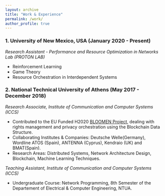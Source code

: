 ```yaml
---
layout: archive
title: "Work & Experience"
permalink: /work/
author_profile: true
---
```


### 1. University of New Mexico, USA (January 2020 - Present)
*Research Assistant - Performance and Resource Optimization in Networks Lab (PROTON LAB)*
- Reinforcement Learning
- Game Theory
- Resource Orchestration in Interdependent Systems


### 2. National Technical University of Athens (May 2017 - December 2018)
*Research Associate, Institute of Communication and Computer Systems (ICCS)*
- Contributed to the EU Funded H2020 [BLOOMEN Project](http://bloomen.io), dealing with rights management and privacy orchestration using the Blockchain Data Structure.
- Collaborating Institutes & Companies: Deutsche Welle(Germany), Wordline ATOS (Spain), ANTENNA (Cyprus), Kendraio (UK) and BMAT(Spain).
- Research Areas: Distributed Systems, Network Architecture Design, Blockchain, Machine Learning Techniques.

*Teaching Assistant, Institute of Communication and Computer Systems (ICCS)*
- Undergraduate Course: Network Programming, 8th Semester of the Departement of Electrical & Computer Engineering, NTUA.


